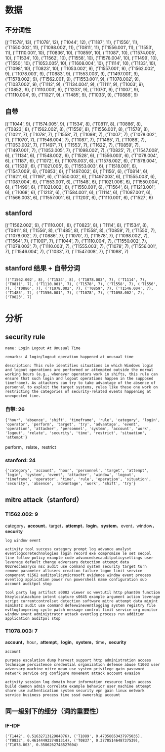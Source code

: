 # 数据

## 不分词性

[('T1578', 13), ('T1078', 12), ('T1044', 12), ('T1187', 11), ('T1556', 11), ('T1550.002', 11), ('T1098.002', 11), ('T0811', 11), ('T1556.001', 11), ('T1553', 11), ('T1110.001', 10), ('T0836', 10), ('T0859', 10), ('T1087', 10), ('T1574.005', 10), ('T1534', 10), ('T1562', 10), ('T1558', 10), ('T1578.004', 10), ('T1499', 10), ('T1550', 10), ('T1053.005', 10), ('T1608.004', 10), ('T1114', 10), ('T1133', 10), ('T1098', 10), ('T0823', 10), ('T1053.002', 9), ('T1557.001', 9), ('T1562.002', 9), ('T1078.003', 9), ('T0883', 9), ('T1553.003', 9), ('T1497.001', 9), ('T1578.002', 9), ('T1562.001', 9), ('T1553.001', 9), ('T1078.002', 9), ('T1037.002', 9), ('T1112', 9), ('T1134.004', 9), ('T1111', 9), ('T1003', 9), ('T0852', 9), ('T1110.003', 9), ('T1203', 9), ('T1070', 9), ('T1007', 9), ('T1110.004', 9), ('T1021', 9), ('T1485', 9), ('T1033', 9), ('T0886', 9)

## 自带

[('T1044', 9), ('T1574.005', 9), ('T1534', 8), ('T0811', 8), ('T0886', 8), ('T0823', 8), ('T1562.002', 8), ('T1556', 8), ('T1556.001', 8), ('T1578', 8), ('T1021', 7), ('T1078', 7), ('T1558', 7), ('T1098', 7), ('T1007', 7), ('T1078.002', 7), ('T1070', 7), ('T1546.004', 7), ('T1087', 7), ('T1485', 7), ('T1088', 7), ('T1053.002', 7), ('T1497', 7), ('T1553', 7), ('T1622', 7), ('T0859', 7), ('T1497.001', 7), ('T1053.005', 7), ('T1098.002', 7), ('T0825', 7), ('T1547.008', 6), ('T1134', 6), ('T1548.002', 6), ('T1528', 6), ('T1556.003', 6), ('T1078.004', 6), ('T1187', 6), ('T1072', 6), ('T1078.003', 6), ('T1578.002', 6), ('T1578.004', 6), ('T1539', 6), ('T1021.005', 6), ('T1553.003', 6), ('T1518.001', 6), ('T1547.009', 6), ('T0853', 6), ('T1497.002', 6), ('T1156', 6), ('T0814', 6), ('T1621', 6), ('T1197', 6), ('T1550.002', 6), ('T1497.003', 6), ('T1555.003', 6), ('T1087.004', 6), ('T1553.001', 6), ('T1548', 6), ('T1021.006', 6), ('T1550.004', 6), ('T1499', 6), ('T1021.002', 6), ('T1550.001', 6), ('T1564', 6), ('T1213.001', 6), ('T1068', 6), ('T1213', 6), ('T1584.001', 6), ('T1114', 6), ('T1087.001', 6), ('T1566.003', 6), ('T1557.001', 6), ('T1203', 6), ('T1110.001', 6), ('T1527', 6)

## stanford

[('T1562.002', 9), ('T1110.001', 8), ('T0823', 8), ('T1114', 8), ('T1534', 8), ('T0811', 8), ('T1556', 8), ('T1485', 8), ('T1558', 8), ('T0859', 7), ('T1550', 7), ('T1078.002', 7), ('T0886', 7), ('T1070', 7), ('T1578', 7), ('T1098.002', 7), ('T1564', 7), ('T1007', 7), ('T1044', 7), ('T1110.004', 7), ('T1550.002', 7), ('T1078.003', 7), ('T1110.003', 7), ('T1555.003', 7), ('T1078', 7), ('T1556.001', 7), ('T1546.004', 7), ('T1033', 7), ('T1547.008', 7), ('T1088', 7)

## stanford 结果 + 自带分词

```
[('T1562.002', 8), ('T1534', 8), ('T1078.003', 7), ('T1114', 7), ('T0811', 7), ('T1110.001', 7), ('T1578', 7), ('T1558', 7), ('T1556', 7), ('T0886', 7), ('T1078.002', 7), ('T0859', 7), ('T1546.004', 7), ('T1485', 7), ('T1556.001', 7), ('T1078', 7), ('T1098.002', 7), ('T0823', 7)
```

# 分析

## security rule

```
name: Login Logout At Unusual Time

remarks: A login/logout operation happened at unusual time

description: This rule identifies situations in which Windows login and logout operations are performed or attempted outside the normal working hours (e.g., whenever operators work in shifts, this rule can ensure that such login and logout operations happen in the supposed timeframe). As attackers can try to take advantage of the absence of personnel to exploit the target systems, rules like these one work on restricting the categories of security-related events happening at unexpected time.
```

### 自带: 26

```
{'hour', 'absence', 'shift', 'timeframe', 'rule', 'category', 'login', 'operator', 'perform', 'target', 'try', 'advantage', 'event', 'operation', 'attacker', 'personnel', 'system', 'account', 'work', 'logout', 'relate', 'security', 'time', 'restrict', 'situation', 'attempt'}
```

perform，relate，restrict

### stanford: 24

```
{'category', 'account', 'hour', 'personnel', 'target', 'attempt', 'login', 'system', 'event', 'attacker', 'window', 'logout', 'timeframe', 'operator', 'time', 'rule', 'operation', 'situation', 'security', 'absence', 'advantage', 'work', 'shift', 'try'}
```

## mitre attack（stanford）

### T1562.002: 9

category，**account**，target，**attempt**，**login**，**system**，event，window，**security**

```
log window event

activity tool success category prompt log advance analyst eventlogcoretechnologies login record exe compromise le set secpol line follow policy example code advancedsecauditpolicysettings user leverage default change adversary detection attempt data 002redcanaryco msc audit use command system security target turn remove parameter allusers creation failure logon limit service component t1562 auditpolicymicrosoft evidence window event process eventlog application power run powershell name configuration sub account auditpol stop

tool party log artifact s0002 viewer sc wevtutil http phant0m function hkeylocalmachine intent capture s0645 example argument action leverage script currentcontrolset detection software mitre attempt data minint mimikatz audit use command defevwineventlogging system registry file evtlogtampering cycle patch message control limit service org monitor window event administrator attack eventlog process run addition application auditpol stop
```

### T1078.003: 7

**account**，hour，**attempt**，**login**，**system**，time，**security**

```
account

purpose escalation dump harvest support http administration access technique persistence credential organization defense abuse t1003 user adversary machine mitre mean use system privilege gain password network service org configure movement attack account evasion

activity session log domain hour information resource login access build daemon admin correlate example behavior user machine attempt share use authentication system security vpn gain linux network service business process time sssd ownership account
```

## 同一级别下的细分（词的重要性）

### IF-IDF

```
('T1442', 0.5163271312984876), ('T1089', 0.47358653437975035), ('T0832', 0.4614449227481314), ('T0837', 0.3770514648737539), ('T1078.003', 0.3586262748527604)
```


